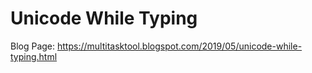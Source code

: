 # Unicode While Typing
Blog Page: https://multitasktool.blogspot.com/2019/05/unicode-while-typing.html
